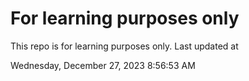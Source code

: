 # For learning purposes only
This repo is for learning purposes only.
Last updated at

Wednesday, December 27, 2023 8:56:53 AM

